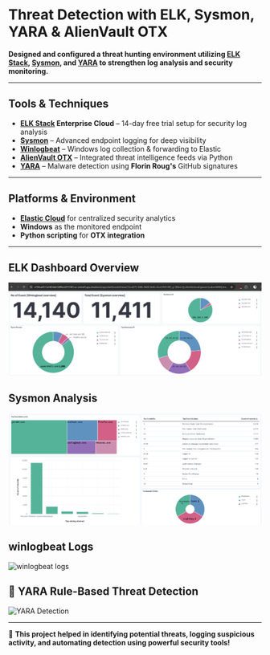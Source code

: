 # Threat Detection with ELK, Sysmon, YARA & AlienVault OTX  

 **Designed and configured a threat hunting environment utilizing [ELK Stack](https://www.elastic.co/what-is/elk-stack), [Sysmon](https://docs.microsoft.com/en-us/sysinternals/downloads/sysmon), and [YARA](https://virustotal.github.io/yara/) to strengthen log analysis and security monitoring.**  

---

## Tools & Techniques  
- **[ELK Stack](https://www.elastic.co/what-is/elk-stack) Enterprise Cloud** – 14-day free trial setup for security log analysis  
- **[Sysmon](https://docs.microsoft.com/en-us/sysinternals/downloads/sysmon)** – Advanced endpoint logging for deep visibility  
- **[Winlogbeat](https://www.elastic.co/beats/winlogbeat)** – Windows log collection & forwarding to Elastic  
- **[AlienVault OTX](https://otx.alienvault.com/)** – Integrated threat intelligence feeds via Python  
- **[YARA](https://virustotal.github.io/yara/)** – Malware detection using **Florin Roug's** GitHub signatures  

---

## Platforms & Environment  
- **[Elastic Cloud](https://cloud.elastic.co/)** for centralized security analytics  
- **Windows** as the monitored endpoint  
- **Python scripting** for **OTX integration**  

---

## ELK Dashboard Overview  
![ELK Dashboard](screensots/elk_dashboard.png)  

##  Sysmon Analysis  
![Sysmon Logs](screensots/sysmon_dashboard.png)

## winlogbeat Logs
![winlogbeat logs](screensots/screensots/winlogbeat_logs.png)


## 🦠 YARA Rule-Based Threat Detection  
![YARA Detection](screenshots/yara_detection.png)  

---

🚀 **This project helped in identifying potential threats, logging suspicious activity, and automating detection using powerful security tools!**  
